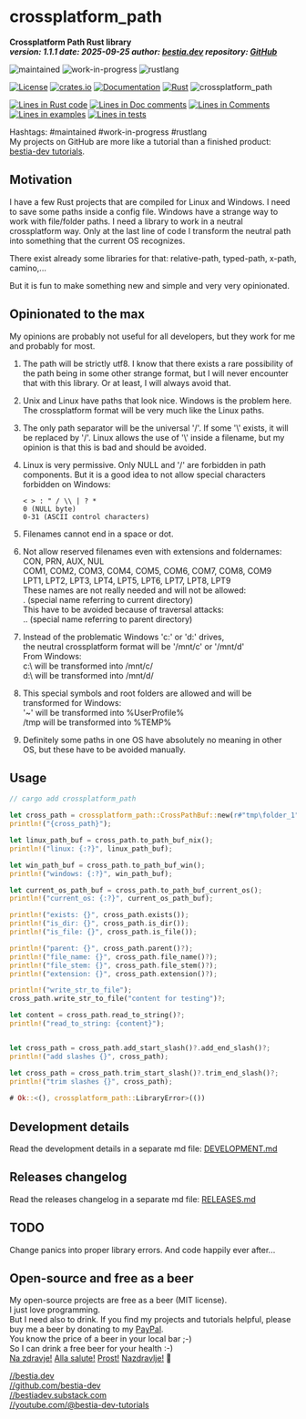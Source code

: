 <!-- markdownlint-disable MD041 -->
[//]: # (auto_md_to_doc_comments segment start A)

# crossplatform_path

[//]: # (auto_cargo_toml_to_md start)

**Crossplatform Path Rust library**  
***version: 1.1.1 date: 2025-09-25 author: [bestia.dev](https://bestia.dev) repository: [GitHub](https://github.com/bestia-dev/crossplatform_path)***

 ![maintained](https://img.shields.io/badge/maintained-green)
 ![work-in-progress](https://img.shields.io/badge/work_in_progress-yellow)
 ![rustlang](https://img.shields.io/badge/rustlang-orange)

[//]: # (auto_cargo_toml_to_md end)

  [![License](https://img.shields.io/badge/license-MIT-blue.svg)](https://github.com/bestia-dev/crossplatform_path/blob/main/LICENSE)
  [![crates.io](https://img.shields.io/crates/v/crossplatform_path.svg)](https://crates.io/crates/crossplatform_path)
  [![Documentation](https://docs.rs/crossplatform_path/badge.svg)](https://docs.rs/crossplatform_path/)
  [![Rust](https://github.com/bestia-dev/crossplatform_path/workflows/rust_fmt_auto_build_test/badge.svg)](https://github.com/bestia-dev/crossplatform_path/)
  ![crossplatform_path](https://bestia.dev/webpage_hit_counter/get_svg_image/1320456497.svg)

[//]: # (auto_lines_of_code start)
[![Lines in Rust code](https://img.shields.io/badge/Lines_in_Rust-80-green.svg)](https://github.com/bestia-dev/crossplatform_path/)
[![Lines in Doc comments](https://img.shields.io/badge/Lines_in_Doc_comments-219-blue.svg)](https://github.com/bestia-dev/crossplatform_path/)
[![Lines in Comments](https://img.shields.io/badge/Lines_in_comments-33-purple.svg)](https://github.com/bestia-dev/crossplatform_path/)
[![Lines in examples](https://img.shields.io/badge/Lines_in_examples-40-yellow.svg)](https://github.com/bestia-dev/crossplatform_path/)
[![Lines in tests](https://img.shields.io/badge/Lines_in_tests-303-orange.svg)](https://github.com/bestia-dev/crossplatform_path/)

[//]: # (auto_lines_of_code end)

Hashtags: #maintained #work-in-progress #rustlang  
My projects on GitHub are more like a tutorial than a finished product: [bestia-dev tutorials](https://github.com/bestia-dev/tutorials_rust_wasm).  

## Motivation

I have a few Rust projects that are compiled for Linux and Windows. I need to save some paths inside a config file. Windows have a strange way to work with file/folder paths. I need a library to work in a neutral crossplatform way. Only at the last line of code I transform the neutral path into something that the current OS recognizes.

There exist already some libraries for that: relative-path, typed-path, x-path, camino,...

But it is fun to make something new and simple and very very opinionated.

## Opinionated to the max

My opinions are probably not useful for all developers, but they work for me and probably for most.

1. The path will be strictly utf8. I know that there exists a rare possibility of the path being in some other strange format, but I will never encounter that with this library. Or at least, I will always avoid that.
2. Unix and Linux have paths that look nice. Windows is the problem here. The crossplatform format will be very much like the Linux paths.
3. The only path separator will be the universal '/'. If some '\\' exists, it will be replaced by '/'. Linux allows the use of '\\' inside a filename, but my opinion is that this is bad and should be avoided.
4. Linux is very permissive. Only NULL and '/' are forbidden in path components. But it is a good idea to not allow special characters forbidden on Windows:  

    ```text
    < > : " / \\ | ? *
    0 (NULL byte)
    0-31 (ASCII control characters)  
    ```
  
5. Filenames cannot end in a space or dot.
6. Not allow reserved filenames even with extensions and foldernames:  
   CON, PRN, AUX, NUL  
   COM1, COM2, COM3, COM4, COM5, COM6, COM7, COM8, COM9  
   LPT1, LPT2, LPT3, LPT4, LPT5, LPT6, LPT7, LPT8, LPT9  
   These names are not really needed and will not be allowed:  
   .  (special name referring to current directory)  
   This have to be avoided because of traversal attacks:  
   .. (special name referring to parent directory)  

7. Instead of the problematic Windows 'c:' or 'd:' drives,  
   the neutral crossplatform format will be '/mnt/c' or '/mnt/d'  
   From Windows:  
   c:\\ will be transformed into /mnt/c/  
   d:\\ will be transformed into /mnt/d/  
8. This special symbols and root folders are allowed and will be transformed for Windows:  
   '~'    will be transformed into %UserProfile%  
   /tmp   will be transformed into %TEMP%  
9. Definitely some paths in one OS have absolutely no meaning in other OS, but these have to be avoided manually.

## Usage

```rust
// cargo add crossplatform_path

let cross_path = crossplatform_path::CrossPathBuf::new(r#"tmp\folder_1"#)?.join_relative(r#"file_1.txt"#)?;
println!("{cross_path}");

let linux_path_buf = cross_path.to_path_buf_nix();
println!("linux: {:?}", linux_path_buf);

let win_path_buf = cross_path.to_path_buf_win();
println!("windows: {:?}", win_path_buf);

let current_os_path_buf = cross_path.to_path_buf_current_os();
println!("current_os: {:?}", current_os_path_buf);

println!("exists: {}", cross_path.exists());
println!("is_dir: {}", cross_path.is_dir());
println!("is_file: {}", cross_path.is_file());

println!("parent: {}", cross_path.parent()?);
println!("file_name: {}", cross_path.file_name()?);
println!("file_stem: {}", cross_path.file_stem()?);
println!("extension: {}", cross_path.extension()?);

println!("write_str_to_file");
cross_path.write_str_to_file("content for testing")?;

let content = cross_path.read_to_string()?;
println!("read_to_string: {content}");


let cross_path = cross_path.add_start_slash()?.add_end_slash()?;
println!("add slashes {}", cross_path);

let cross_path = cross_path.trim_start_slash()?.trim_end_slash()?;
println!("trim slashes {}", cross_path);
   
# Ok::<(), crossplatform_path::LibraryError>(())
```

## Development details

Read the development details in a separate md file:
[DEVELOPMENT.md](DEVELOPMENT.md)

## Releases changelog

Read the releases changelog in a separate md file:
[RELEASES.md](RELEASES.md)

## TODO

Change panics into proper library errors.
And code happily ever after...

## Open-source and free as a beer

My open-source projects are free as a beer (MIT license).  
I just love programming.  
But I need also to drink. If you find my projects and tutorials helpful, please buy me a beer by donating to my [PayPal](https://paypal.me/LucianoBestia).  
You know the price of a beer in your local bar ;-)  
So I can drink a free beer for your health :-)  
[Na zdravje!](https://translate.google.com/?hl=en&sl=sl&tl=en&text=Na%20zdravje&op=translate) [Alla salute!](https://dictionary.cambridge.org/dictionary/italian-english/alla-salute) [Prost!](https://dictionary.cambridge.org/dictionary/german-english/prost) [Nazdravlje!](https://matadornetwork.com/nights/how-to-say-cheers-in-50-languages/) 🍻

[//bestia.dev](https://bestia.dev)  
[//github.com/bestia-dev](https://github.com/bestia-dev)  
[//bestiadev.substack.com](https://bestiadev.substack.com)  
[//youtube.com/@bestia-dev-tutorials](https://youtube.com/@bestia-dev-tutorials)  

[//]: # (auto_md_to_doc_comments segment end A)
